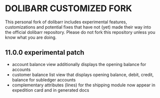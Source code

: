 # DOLIBARR CUSTOMIZED FORK

This personal fork of dolibarr includes experimental features, customizations and potential fixes that have not (yet) made their way into the official dolibarr repository. Please do not fork this repository unless you know what you are doing.

## 11.0.0 experimental patch

- account balance view additionally displays the opening balance for accounts
- customer balance list view that displays opening balance, debit, credit, balance for subledger accounts
- complementary attributes (lines) for the shipping module now appear in expedition card and in generated docs
